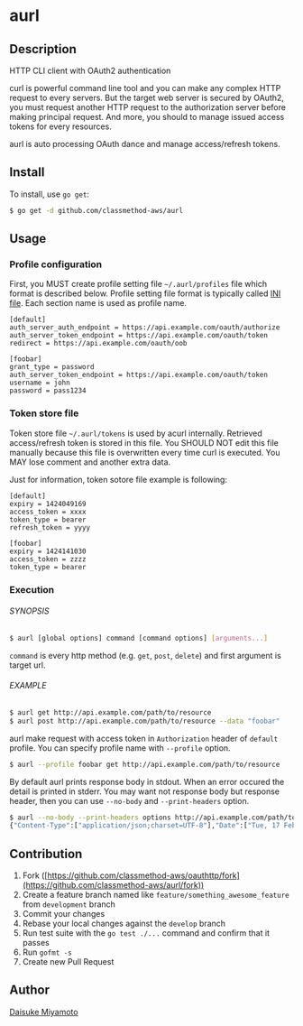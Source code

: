 aurl
====

## Description

HTTP CLI client with OAuth2 authentication

curl is powerful command line tool and you can make any complex HTTP request to every servers.  But the target web
server is secured by OAuth2, you must request another HTTP request to the authorization server before making
principal request.  And more, you should to manage issued access tokens for every resources.

aurl is auto processing OAuth dance and manage access/refresh tokens.

## Install

To install, use `go get`:

```bash
$ go get -d github.com/classmethod-aws/aurl
```

## Usage

### Profile configuration

First, you MUST create profile setting file `~/.aurl/profiles` file which format is described below.
Profile setting file format is typically called [INI file](http://en.wikipedia.org/wiki/INI_file).
Each section name is used as profile name.

```
[default]
auth_server_auth_endpoint = https://api.example.com/oauth/authorize
auth_server_token_endpoint = https://api.example.com/oauth/token
redirect = https://api.example.com/oauth/oob

[foobar]
grant_type = password
auth_server_token_endpoint = https://api.example.com/oauth/token
username = john
password = pass1234
```

### Token store file

Token store file `~/.aurl/tokens` is used by acurl internally.  Retrieved access/refresh token is stored in this file.
You SHOULD NOT edit this file manually because this file is overwritten every time curl is executed.
You MAY lose comment and another extra data.

Just for information, token sotore file example is following:

```
[default]
expiry = 1424049169
access_token = xxxx
token_type = bearer
refresh_token = yyyy

[foobar]
expiry = 1424141030
access_token = zzzz
token_type = bearer
```

### Execution

###### SYNOPSIS

```bash
$ aurl [global options] command [command options] [arguments...]
```

`command` is every http method (e.g. `get`, `post`, `delete`) and first argument is target url.

###### EXAMPLE

```bash
$ aurl get http://api.example.com/path/to/resource
$ aurl post http://api.example.com/path/to/resource --data "foobar"
```

aurl make request with access token in `Authorization` header of `default` profile.
You can specify profile name with `--profile` option.

```bash
$ aurl --profile foobar get http://api.example.com/path/to/resource
```

By default aurl prints response body in stdout.  When an error occured the detail is printed in stderr.
You may want not response body but response header, then you can use `--no-body` and `--print-headers` option.

```bash
$ aurl --no-body --print-headers options http://api.example.com/path/to/resource
{"Content-Type":["application/json;charset=UTF-8"],"Date":["Tue, 17 Feb 2015 08:16:41 GMT"],"Server":["nginx/1.6.2"], "...": "..."}
```

## Contribution

1. Fork ([https://github.com/classmethod-aws/oauthttp/fork](https://github.com/classmethod-aws/aurl/fork))
1. Create a feature branch named like `feature/something_awesome_feature` from `development` branch
1. Commit your changes
1. Rebase your local changes against the `develop` branch
1. Run test suite with the `go test ./...` command and confirm that it passes
1. Run `gofmt -s`
1. Create new Pull Request

## Author

[Daisuke Miyamoto](https://github.com/miyamoto-daisuke)